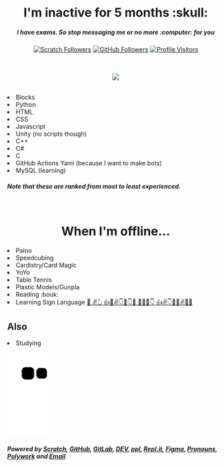 <h1 align='center'> I'm inactive for 5 months :skull:</h1>
<h5 align='center'>I have exams. So stop messaging me or no more :computer: for you</h5>

<div align='center'>
  
[![Scratch Followers](https://img.shields.io/badge/dynamic/json?label=Followers&query=statistics.followers&url=https%3A%2F%2Fscratchdb.lefty.one%2Fv3%2Fuser%2Finfo%2FWjplatformer&color=darkspringgreen&style=for-the-badge&logo=scratch&logoColor=778899)](https://scratch.mit.edu/users/Wjplatformer/)
[![GitHub Followers](https://img.shields.io/github/followers/Wjplatformer?color=darkspringgreen&logo=github&style=for-the-badge)](https://github.com/Wjplatformer?tab=followers/)
[![Profile Visitors](https://komarev.com/ghpvc/?username=wjplatformer&label=Profile%20views&color=brightgreen&style=for-the-badge&logo=github)](https://github.com/wjplatformer)
<!-- ![Editor](https://img.shields.io/badge/VSCode-0078D4?style=for-the-badge&logo=visual%20studio%20code&logoColor=white)
![Editor 2](https://img.shields.io/badge/Visual_Studio-5C2D91?style=for-the-badge&logo=visual%20studio&logoColor=white)
![Editor 3](https://img.shields.io/badge/PyCharm-000000.svg?&style=for-the-badge&logo=PyCharm&logoColor=white)
![Editor 4](https://img.shields.io/badge/replit-667881?style=for-the-badge&logo=replit&logoColor=white)
![Editor 5](https://img.shields.io/badge/Arduino_IDE-00979D?style=for-the-badge&logo=arduino&logoColor=white)  END
![Scratch](https://img.shields.io/badge/Scratch-4D97FF?style=for-the-badge&logo=Scratch&logoColor=white)
![Python](https://img.shields.io/badge/Python-FFD43B?style=for-the-badge&logo=python&logoColor=blue)
![HTML5](https://img.shields.io/badge/HTML5-E34F26?style=for-the-badge&logo=html5&logoColor=white)
![CSS](https://img.shields.io/badge/CSS3-1572B6?style=for-the-badge&logo=css3&logoColor=white)
![Javascript](https://img.shields.io/badge/JavaScript-323330?style=for-the-badge&logo=javascript&logoColor=F7DF1E)
![Cpp](https://img.shields.io/badge/C%2B%2B-00599C?style=for-the-badge&logo=c%2B%2B&logoColor=white)
![Csharp](https://img.shields.io/badge/C%23-239120?style=for-the-badge&logo=c-sharp&logoColor=white)
![Numpy](https://img.shields.io/badge/Numpy-777BB4?style=for-the-badge&logo=numpy&logoColor=white)
![Pandas](https://img.shields.io/badge/Pandas-2C2D72?style=for-the-badge&logo=pandas&logoColor=white)
![Plotly](https://img.shields.io/badge/Plotly-239120?style=for-the-badge&logo=plotly&logoColor=white)
![Flask](https://img.shields.io/badge/Flask-000000?style=for-the-badge&logo=flask&logoColor=white)
![MySQL](https://img.shields.io/badge/MySQL-005C84?style=for-the-badge&logo=mysql&logoColor=white)
![SQLite](https://img.shields.io/badge/SQLite-07405E?style=for-the-badge&logo=sqlite&logoColor=white)
![MD](https://img.shields.io/badge/Markdown-000000?style=for-the-badge&logo=markdown&logoColor=white)
![UNITY](https://img.shields.io/badge/Unity-100000?style=for-the-badge&logo=unity&logoColor=white) END 
![GH Pages](https://img.shields.io/badge/GitHub%20Pages-222222?style=for-the-badge&logo=GitHub%20Pages&logoColor=white)
![PYPI](https://img.shields.io/badge/pypi-3775A9?style=for-the-badge&logo=pypi&logoColor=white)
![Actions](https://img.shields.io/badge/GitHub_Actions-2088FF?style=for-the-badge&logo=github-actions&logoColor=white)  END
![Windows](https://img.shields.io/badge/Windows-0078D6?style=for-the-badge&logo=windows&logoColor=white)
![MC](https://img.shields.io/badge/Microsoft-666666?style=for-the-badge&logo=microsoft&logoColor=white)  END 
![GMAIL](https://img.shields.io/badge/Gmail-D14836?style=for-the-badge&logo=gmail&logoColor=white)
![Outlook](https://img.shields.io/badge/Microsoft_Outlook-0078D4?style=for-the-badge&logo=microsoft-outlook&logoColor=white)
![me](https://img.shields.io/badge/website-000000?style=for-the-badge&logo=About.me&logoColor=white)
![GH](https://img.shields.io/badge/GitHub-100000?style=for-the-badge&logo=github&logoColor=white)
![GL](https://img.shields.io/badge/GitLab-330F63?style=for-the-badge&logo=gitlab&logoColor=white)
![DEV](https://img.shields.io/badge/dev.to-0A0A0A?style=for-the-badge&logo=devdotto&logoColor=white)
![Polywork](https://img.shields.io/badge/polywork-543DE0?style=for-the-badge&logo=polywork&logoColor=white)
![Figma](https://img.shields.io/badge/Figma-F24E1E?style=for-the-badge&logo=figma&logoColor=white)
![Canva](https://img.shields.io/badge/Canva-%2300C4CC.svg?&style=for-the-badge&logo=Canva&logoColor=white)
![GGM](https://img.shields.io/badge/Google%20Meet-00897B?style=for-the-badge&logo=google-meet&logoColor=white)
![TOOM](https://img.shields.io/badge/Zoom-2D8CFF?style=for-the-badge&logo=zoom&logoColor=white)  END 
![GIT](https://img.shields.io/badge/GIT-E44C30?style=for-the-badge&logo=git&logoColor=white)
![Powershell](https://img.shields.io/badge/powershell-5391FE?style=for-the-badge&logo=powershell&logoColor=white)
![Window CMD](https://img.shields.io/badge/windows%20terminal-4D4D4D?style=for-the-badge&logo=windows%20terminal&logoColor=white)  END 
![Chrome](https://img.shields.io/badge/Google_chrome-4285F4?style=for-the-badge&logo=Google-chrome&logoColor=white)
![Edge](https://img.shields.io/badge/Microsoft_Edge-0078D7?style=for-the-badge&logo=Microsoft-edge&logoColor=white)  END 
![Acer](https://img.shields.io/badge/acer%20Aspire%203-83B81A?style=for-the-badge&logo=acer&logoColor=white)  END 
![FCC](https://img.shields.io/badge/freecodecamp-27273D?style=for-the-badge&logo=freecodecamp&logoColor=white)  END -->
 
 </div>
 
<br>
<p align=center><img align="center" src="https://github-readme-streak-stats.herokuapp.com/?user=Wjplatformer&theme=soft-green&border=3DDD70"/></p>

<br>


<li>Blocks</li>
<li>Python</li>
<li>HTML</li>
<li>CSS</li>
<li>Javascript</li>
<li>Unity (no scripts though)</li>
<li>C++</li>
<li>C#</li>
<li>C</li>
<li>GitHub Actions Yaml (because I want to make bots)</li>
<li>MySQL (learning)</li>

##### Note that these are ranked from most to least experienced.

<br>
<h1 align='center'>When I'm offline...</h1>
<li>Paino</li>
<li>Speedcubing</li>
<li>Cardistry/Card Magic</li>
<li>YoYo</li>
<li>Table Tennis</li>
<li>Plastic Models/Gunpla</li>
<li>Reading :book:</li>
<li>Learning Sign Language <a href="https://lingojam.com/EOSL%3AEmoji-OrientedSignLanguage">🤞 ✌️👆 👍🤙✌️👇🤞👇🤛 🖖🤞🤛👇 👍✌️👇🤛🙌✌️🤛🤙</a></li>
  
## Also

<li>Studying</li>

![snake](https://raw.githubusercontent.com/Wjplatformer/Wjplatformer/output/github-contribution-grid-snake.svg)

##### Powered by [Scratch](https://scratch.mit.edu/users/Wjplatformer), [GitHub](https://github.com/Wjplatformer), [GitLab](https://gitlab.com/Wjplatformer), [DEV](https://dev.to/Wjplatformer/), [ppl](https://ppl.moe/u/Wjplatformer), [Repl.it](https://replit.com/@Wjplatformer?username=Wjplatformer), [Figma](https://figma.com/@Wjplatformer), [Pronouns](https://en.pronouns.page/@wjplatformer), [Polywork](https://poly.work/wjplatformer) and [Email](mailto:Wjplatformer@gmail.com)
<!--[![Scratch Messages](https://img.shields.io/badge/dynamic/json?label=Unread%20Messages&query=count&url=https%3A%2F%2Fapi.scratch.mit.edu%2Fusers%2FWjplatformer%2Fmessages%2Fcount&color=darkspringgreen&style=for-the-badge&logo=scratch&logoColor=778899)](https://scratch.mit.edu/users/Wjplatformer/)

task: automate counter by adding actions for ignoring myself-->
